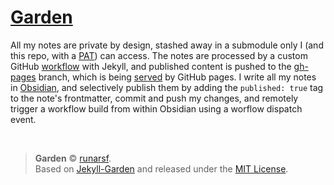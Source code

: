 # [Garden](https://publish.runarsf.dev)

All my notes are private by design, stashed away in a submodule only I (and this repo, with a [PAT](https://docs.github.com/en/authentication/keeping-your-account-and-data-secure/creating-a-personal-access-token)) can access.
The notes are processed by a custom GitHub [workflow](https://github.com/runarsf/garden/blob/main/.github/workflows/deploy.yaml) with Jekyll, and published content is pushed to the [gh-pages](https://github.com/runarsf/garden/tree/gh-pages) branch, which is being [served](https://publish.runarsf.dev) by GitHub pages.
I write all my notes in [Obsidian](https://obsidian.md), and selectively publish them by adding the `published: true` tag to the note's frontmatter, commit and push my changes, and remotely trigger a workflow build from within Obsidian using a worflow dispatch event.

<br/>

> **Garden** © [runarsf](https://github.com/runarsf).<br/>
> Based on [Jekyll-Garden](https://github.com/Jekyll-Garden/jekyll-garden.github.io) and released under the [MIT License](https://github.com/runarsf/garden/blob/main/LICENSE).
